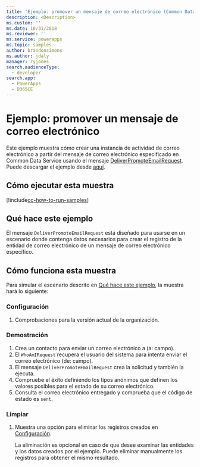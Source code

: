 ```yaml
---
title: 'Ejemplo: promover un mensaje de correo electrónico (Common Data Service) | Microsoft Docs'
description: <Description>
ms.custom: ''
ms.date: 10/31/2018
ms.reviewer: ''
ms.service: powerapps
ms.topic: samples
author: brandonsimons
ms.author: jdaly
manager: ryjones
search.audienceType:
  - developer
search.app:
  - PowerApps
  - D365CE
---
```

# <a name="sample-promote-an-email-message"></a>Ejemplo: promover un mensaje de correo electrónico 

<!-- https://docs.microsoft.com/dynamics365/customer-engagement/developer/sample-promote-email-message -->

Este ejemplo muestra cómo crear una instancia de actividad de correo electrónico a partir del mensaje de correo electrónico especificado en Common Data Service usando el mensaje [DeliverPromoteEmailRequest](https://docs.microsoft.com/dotnet/api/microsoft.crm.sdk.messages.deliverpromoteemailrequest?view=dynamics-general-ce-9). Puede descargar el ejemplo desde [aquí](https://github.com/Microsoft/PowerApps-Samples/tree/master/cds/orgsvc/C%23/PromoteEmail).

## <a name="how-to-run-this-sample"></a>Cómo ejecutar esta muestra

[!include[cc-how-to-run-samples](../../includes/cc-how-to-run-samples.md)]

## <a name="what-this-sample-does"></a>Qué hace este ejemplo

El mensaje `DeliverPromoteEmailRequest` está diseñado para usarse en un escenario donde contenga datos necesarios para crear el registro de la entidad de correo electrónico de un mensaje de correo electrónico específico.

## <a name="how-this-sample-works"></a>Cómo funciona esta muestra

Para simular el escenario descrito en [Qué hace este ejemplo](#what-this-sample-does), la muestra hará lo siguiente:

### <a name="setup"></a>Configuración

1. Comprobaciones para la versión actual de la organización.

### <a name="demonstrate"></a>Demostración

1. Crea un contacto para enviar un correo electrónico a (a: campo).
2. El `WhoAmIRequest` recupera el usuario del sistema para intenta enviar el correo electrónico (de: campo).
3. El mensaje `DeliverPromoteEmailRequest` crea la solicitud y también la ejecuta.
4. Compruebe el éxito definiendo los tipos anónimos que definen los valores posibles para el estado de su correo electrónico. 
5. Consulta el correo electrónico entregado y comprueba que el código de estado es `sent`.

### <a name="clean-up"></a>Limpiar

1. Muestra una opción para eliminar los registros creados en [Configuración](#setup).

    La eliminación es opcional en caso de que desee examinar las entidades y los datos creados por el ejemplo. Puede eliminar manualmente los registros para obtener el mismo resultado.
